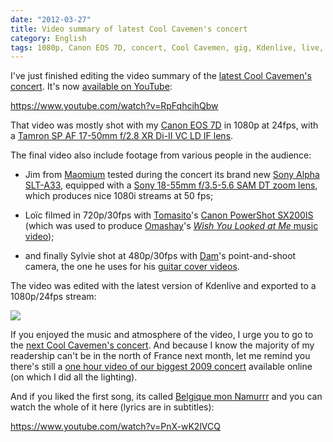 ```yaml
---
date: "2012-03-27"
title: Video summary of latest Cool Cavemen's concert
category: English
tags: 1080p, Canon EOS 7D, concert, Cool Cavemen, gig, Kdenlive, live, Music, point and shoot, sony, Tamron, Video, YouTube
---
```


I've just finished editing the video summary of the [latest Cool Cavemen's concert](https://coolcavemen.com/2011/menu-de-samedi-a-douai/). It's now [available on YouTube](https://www.youtube.com/watch?v=RpFqhcihQbw):

https://www.youtube.com/watch?v=RpFqhcihQbw

That video was mostly shot with my [Canon EOS 7D](https://amzn.com/B002NEGTTW/?tag=kevideld-20) in 1080p at 24fps, with a [Tamron SP AF 17-50mm f/2.8 XR Di-II VC LD IF lens](https://amzn.com/B002LVUIXA/?tag=kevideld-20).





The final video also include footage from various people in the audience:

  * Jim from [Maomium](https://maomium.com) tested during the concert its brand new [Sony Alpha SLT-A33](https://amzn.com/B0043AT7AM/?tag=kevideld-20), equipped with a [Sony 18-55mm f/3.5-5.6 SAM DT zoom lens](https://amzn.com/B0029U0X0Q/?tag=kevideld-20), which produces nice 1080i streams at 50 fps;

  * Loïc filmed in 720p/30fps with [Tomasito](https://coolcavemen.com/biography/tomasito/)'s [Canon PowerShot SX200IS](https://amzn.com/B001SER45Q/?tag=kevideld-20) (which was used to produce [Omashay](https://omashay.com/)'s [_Wish You Looked at Me_ music video](https://kevin.deldycke.com/2011/07/making-of-omashay-wish-you-looked-at-me-music-video/));

  * and finally Sylvie shot at 480p/30fps with [Dam](https://coolcavemen.com/biography/dam/)'s point-and-shoot camera, the one he uses for his [guitar cover videos](https://www.youtube.com/user/damdahu/featured).







The video was edited with the latest version of Kdenlive and exported to a 1080p/24fps stream:

![](/uploads/2012/kdenlive-project-screenshot.png)

If you enjoyed the music and atmosphere of the video, I urge you to go to the [next Cool Cavemen's concert](https://coolcavemen.com/2012/concert-aux-gres-a-douai-le-samedi-7-avril/). And because I know the majority of my readership can't be in the north of France next month, let me remind you there's still a [one hour video of our biggest 2009 concert](https://www.youtube.com/watch?v=qE-bis-wYxs&list=PL4BAA557B7144031F&feature=plcp) available online (on which I did all the lighting).

And if you liked the first song, its called [Belgique mon Namurrr](https://coolcavemen.com/discography/songs-and-lyrics/belgique-mon-namurrr/) and you can watch the whole of it here (lyrics are in subtitles):

https://www.youtube.com/watch?v=PnX-wK2lVCQ
